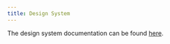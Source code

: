 ```yaml
---
title: Design System
---
```


The design system documentation can be found <a href="/design-system" target="_blank">here</a>.
